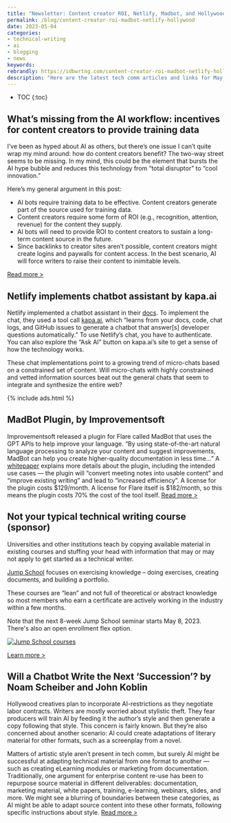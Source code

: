 ```yaml
---
title: "Newsletter: Content creator ROI, Netlify, Madbot, and Hollywood"
permalink: /blog/content-creator-roi-madbot-netlify-hollywood
date: 2023-05-04
categories:
- technical-writing
- ai
- blogging
- news
keywords: 
rebrandly: https://idbwrtng.com/content-creator-roi-madbot-netlify-hollywood
description: "Here are the latest tech comm articles and links for May 4, 2023."
---
```


* TOC
{:toc}

## What’s missing from the AI workflow: incentives for content creators to provide training data

I’ve been as hyped about AI as others, but there’s one issue I can’t quite wrap my mind around: how do content creators benefit? The two-way street seems to be missing. In my mind, this could be the element that bursts the AI hype bubble and reduces this technology from “total disruptor” to “cool innovation.”

Here’s my general argument in this post:

* AI bots require training data to be effective. Content creators generate part of the source used for training data.
* Content creators require some form of ROI (e.g., recognition, attention, revenue) for the content they supply.
* AI bots will need to provide ROI to content creators to sustain a long-term content source in the future.
* Since backlinks to creator sites aren’t possible, content creators might create logins and paywalls for content access. In the best scenario, AI will force writers to raise their content to inimitable levels.

[Read more >](https://idbwrtng.com/content-creators-need-roi-from-ai)

## Netlify implements chatbot assistant by kapa.ai

Netlify implemented a chatbot assistant in their [docs](https://docs.netlify.com/ask-netlify/). To implement the chat, they used a tool call [kapa.ai](https://www.kapa.ai/), which “learns from your docs, code, chat logs, and GitHub issues to generate a chatbot that answer[s] developer questions automatically.” To use Netlify’s chat, you have to authenticate. You can also explore the “Ask AI” button on kapa.ai’s site to get a sense of how the technology works.

These chat implementations point to a growing trend of micro-chats based on a constrained set of content. Will micro-chats with highly constrained and vetted information sources beat out the general chats that seem to integrate and synthesize the entire web?

{% include ads.html %}

## MadBot Plugin, by Improvementsoft

Improvementsoft released a plugin for Flare called MadBot that uses the GPT APIs to help improve your language. “By using state-of-the-art natural language processing to analyze your content and suggest improvements, MadBot can help you create higher-quality documentation in less time…” A [whitepaper](https://docs.improvementsoft.com/Content/Documentation/MadBot%20Plugin/3%20Whitepaper.htm?tocpath=MadBot%20Plugin%7C_____4) explains more details about the plugin, including the intended use cases — the plugin will “convert meeting notes into usable content” and “improve existing writing” and lead to “increased efficiency”. A license for the plugin costs $129/month. A  license for Flare itself is $182/month, so this means the plugin costs 70% the cost of the tool itself. [Read more >](https://www.improvementsoft.com/Content/Plugins/plugins-madbot.htm)

## Not your typical technical writing course (sponsor)

Universities and other institutions teach by copying available material in existing courses and stuffing your head with information that may or may not apply to get started as a technical writer.

[Jump School](https://idbwrtng.com/becometechnicalwriter2) focuses on exercising knowledge – doing exercises, creating documents, and building a portfolio. 

These courses are “lean” and not full of theoretical or abstract knowledge so most members who earn a certificate are actively working in the industry within a few months. 

Note that the next 8-week Jump School seminar starts May 8, 2023. There's also an open enrollment flex option.

<a href="https://idbwrtng.com/becometechnicalwriter2"><img src="https://s3.us-west-1.wasabisys.com/idbwmedia.com/images/jumpschooloptionsmay8.png" alt="Jump School courses" /></a>

[Learn more >](https://idbwrtng.com/becometechnicalwriter2)

## Will a Chatbot Write the Next ‘Succession’? by Noam Scheiber and John Koblin

Hollywood creatives plan to incorporate AI-restrictions as they negotiate labor contracts. Writers are mostly worried about stylistic theft. They fear producers will train AI by feeding it the author’s style and then generate a copy following that style. This concern is fairly known. But they’re also concerned about another scenario: AI could create adaptations of literary material for other formats, such as a screenplay from a novel. 

Matters of artistic style aren’t present in tech comm, but surely AI might be successful at adapting technical material from one format to another &mdash; such as creating eLearning modules or marketing from documentation. Traditionally, one argument for enterprise content re-use has been to repurpose source material in different deliverables: documentation, marketing material, white papers, training, e-learning, webinars, slides, and more. We might see a blurring of boundaries between these categories, as AI might be able to adapt source content into these other formats, following specific instructions about style. [Read more >](https://www.nytimes.com/2023/04/29/business/media/writers-guild-hollywood-ai-chatgpt.html)